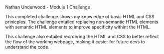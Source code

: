Nathan Underwood - Module 1 Challenge

This completed challenge shows my knowledge of basic HTML and CSS prinicples. The challenge entailed replacing non-semantic HTML elements with semantic HTML elements to improve specificity withint the HTML. 

This challenge also entailed reordering the HTML and CSS to better reflect the flow of the working webpage, making it easier for future devs to understand the code. 